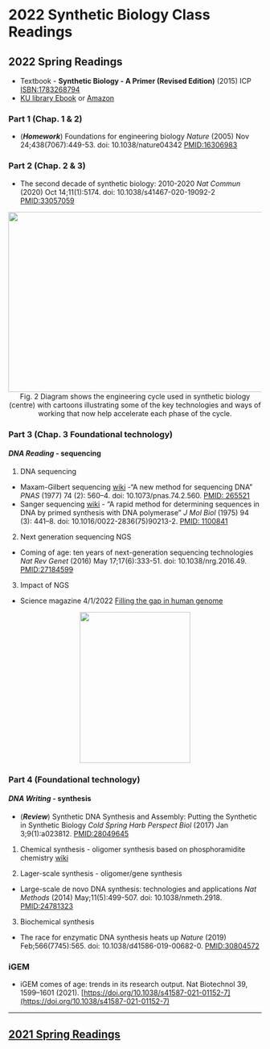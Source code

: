 2022 Synthetic Biology Class Readings
================
## 2022 Spring Readings
  - Textbook - **Synthetic Biology - A Primer (Revised Edition)** (2015) ICP <ISBN:1783268794>
  - [KU library
    Ebook](https://library.korea.ac.kr/datause/ebook/ebook-search-a/?fi1=&q1=synthetic%20biology%20a%20primer)
    or
    [Amazon](https://www.amazon.com/Synthetic-Biology-Revised-Geoff-Baldwin/dp/1783268794)
    
### Part 1 (Chap. 1 & 2)
- (***Homework***) Foundations for engineering biology *Nature* (2005) Nov 24;438(7067):449-53.
   doi: 10.1038/nature04342 [PMID:16306983](https://pubmed.ncbi.nlm.nih.gov/16306983/)

### Part 2 (Chap. 2 & 3)
- The second decade of synthetic biology: 2010-2020 *Nat Commun* (2020) Oct 14;11(1):5174. doi:
    10.1038/s41467-020-19092-2
    [PMID:33057059](https://pubmed.ncbi.nlm.nih.gov/33057059/)
    
<p align=center><img src="https://media.springernature.com/full/springer-static/image/art%3A10.1038%2Fs41467-020-19092-2/MediaObjects/41467_2020_19092_Fig2_HTML.png?as=webp" width=665 height=358 align=center><br>
Fig. 2 Diagram shows the engineering cycle used in synthetic biology (centre) with cartoons illustrating some of the key technologies and ways of working that now help accelerate each phase of the cycle.</p>

### Part 3 (Chap. 3 Foundational technology)

#### *DNA Reading* - sequencing

1.  DNA sequencing

<!-- end list -->

  - Maxam-Gilbert sequencing
    [wiki](https://en.wikipedia.org/wiki/Maxam%E2%80%93Gilbert_sequencing)
    -“A new method for sequencing DNA” *PNAS* (1977) 74 (2): 560–4. doi:
    10.1073/pnas.74.2.560.
    [PMID: 265521](https://pubmed.ncbi.nlm.nih.gov/265521)
  - Sanger sequencing
    [wiki](https://en.wikipedia.org/wiki/Sanger_sequencing) - “A rapid
    method for determining sequences in DNA by primed synthesis with DNA
    polymerase” *J Mol Biol* (1975) 94 (3): 441–8. doi:
    10.1016/0022-2836(75)90213-2.
    [PMID: 1100841](https://pubmed.ncbi.nlm.nih.gov/1100841)

<!-- end list -->

2.  Next generation sequencing NGS

<!-- end list -->

  - Coming of age: ten years of next-generation sequencing technologies
    *Nat Rev Genet* (2016) May 17;17(6):333-51. doi:
    10.1038/nrg.2016.49.
    [PMID:27184599](https://pubmed.ncbi.nlm.nih.gov/27184599/)

3. Impact of NGS
  - Science magazine 4/1/2022 [Filling the gap in human genome](https://www.science.org/toc/science/376/6588)
<p align=center><img src="https://www.science.org/cms/asset/b1294e1a-7009-41c9-9542-f68beaa59ea3/science.2022.376.issue-6588.largecover.jpg"
                     width = 220 height = 300></p>

### Part 4 (Foundational technology)

#### *DNA Writing* - synthesis

  - (***Review***) Synthetic DNA Synthesis and Assembly: Putting the
    Synthetic in Synthetic Biology *Cold Spring Harb Perspect Biol*
    (2017) Jan 3;9(1):a023812.
    [PMID:28049645](https://pubmed.ncbi.nlm.nih.gov/28049645/)

1.  Chemical synthesis - oligomer synthesis based on phosphoramidite
    chemistry
    [wiki](https://en.wikipedia.org/wiki/Oligonucleotide_synthesis)

2.  Lager-scale synthesis - oligomer/gene synthesis

  - Large-scale de novo DNA synthesis: technologies and applications
    *Nat Methods* (2014) May;11(5):499-507. doi: 10.1038/nmeth.2918.
    [PMID:24781323](https://pubmed.ncbi.nlm.nih.gov/24781323/)

3.  Biochemical synthesis

  - The race for enzymatic DNA synthesis heats up *Nature* (2019)
    Feb;566(7745):565. doi: 10.1038/d41586-019-00682-0.
    [PMID:30804572](https://pubmed.ncbi.nlm.nih.gov/30804572/)

### iGEM
- iGEM comes of age: trends in its research output. Nat Biotechnol 39, 1599–1601 (2021). [https://doi.org/10.1038/s41587-021-01152-7](https://doi.org/10.1038/s41587-021-01152-7)

---
## [2021 Spring Readings](./2021-spring-class.md)
